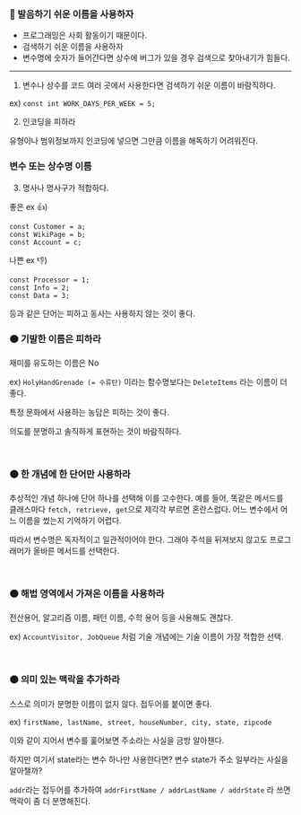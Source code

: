 ### 🫥 발음하기 쉬운 이름을 사용하자

- 프로그래밍은 사회 활동이기 때문이다.
- 검색하기 쉬운 이름을 사용하자
- 변수명에 숫자가 들어간다면 상수에 버그가 있을 경우 검색으로 찾아내기가 힘들다.

---

1. 변수나 상수를 코드 여러 곳에서 사용한다면 검색하기 쉬운 이름이 바람직하다.

ex) `const int WORK_DAYS_PER_WEEK = 5;`

2. 인코딩을 피하라

유형이나 범위정보까지 인코딩에 넣으면 그만큼 이름을 해독하기 어려워진다.

### 변수 또는 상수명 이름

3. 명사나 명사구가 적합하다.

좋은 ex 👍)

```
const Customer = a;
const WikiPage = b;
const Account = c;
```

나쁜 ex 👎)

```
const Processor = 1;
const Info = 2;
const Data = 3;
```

등과 같은 단어는 피하고 동사는 사용하지 않는 것이 좋다.

### 🟠 기발한 이름은 피하라

재미를 유도하는 이름은 No

ex) `HolyHandGrenade (= 수류탄)` 이라는 함수명보다는 `DeleteItems` 라는 이름이 더 좋다.

특정 문화에서 사용하는 농담은 피하는 것이 좋다.

의도를 분명하고 솔직하게 표현하는 것이 바람직하다.


<br>

### 🟠 한 개념에 한 단어만 사용하라

추상적인 개념 하나에 단어 하나를 선택해 이를 고수한다. 예를 들어, 똑같은 메서드를 클래스마다 `fetch, retrieve, get`으로 제각각 부르면 혼란스럽다. 어느 변수에서 어느 이름을 썼는지 기억하기 어렵다.

따라서 변수명은 독자적이고 일관적이어야 한다. 그래야 주석을 뒤져보지 않고도 프로그래머가 올바른 메서드를 선택한다.

<br>

### 🟠 해법 영역에서 가져온 이름을 사용하라

전산용어, 알고리즘 이름, 패턴 이름, 수학 용어 등을 사용해도 괜찮다.

ex) `AccountVisitor, JobQueue` 처럼 기술 개념에는 기술 이름이 가장 적합한 선택.

<br>

### 🟠 의미 있는 맥락을 추가하라

스스로 의미가 분명한 이름이 없지 않다. 접두어를 붙이면 좋다.

ex) `firstName, lastName, street, houseNumber, city, state, zipcode`

이와 같이 지어서 변수를 훑어보면 주소라는 사실을 금방 알아챈다.

하지만 여기서 state라는 변수 하나만 사용한다면? 변수 state가 주소 일부라는 사실을 알아챌까?

`addr`라는 접두어를 추가하여 `addrFirstName / addrLastName / addrState` 라 쓰면 맥락이 좀 더 분명해진다.
